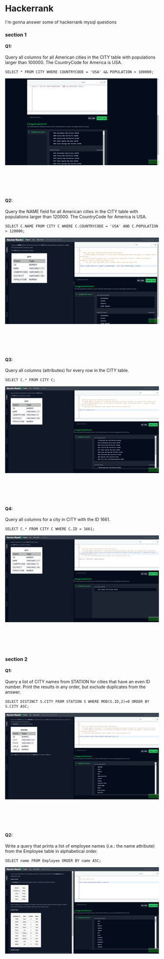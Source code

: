 
# Hackerrank 

I'm gonna answer some of hackerrank mysql questions

### section 1

#### Q1:
Query all columns for all American cities in the CITY table with populations larger than 100000. The CountryCode for America is USA.
```mysql
SELECT * FROM CITY WHERE COUNTRYCODE = 'USA' && POPULATION > 100000;
```

![section 1 first answer](section_1/section1_1.png)
</br>
</br>
</br>
</br>
</br>
</br>

#### Q2:
Query the NAME field for all American cities in the CITY table with populations larger than 120000. The CountryCode for America is USA.
```mysql
SELECT C.NAME FROM CITY C WHERE C.COUNTRYCODE = 'USA' AND C.POPULATION > 120000;
```

![section 1 second answer](section_1/section1_2.png)
</br>
</br>
</br>
</br>
</br>
</br>

#### Q3:
Query all columns (attributes) for every row in the CITY table.
```mysql
SELECT C.* FROM CITY C;
```

![section 1 third answer](section_1/section1_3.png)
</br>
</br>
</br>
</br>
</br>
</br>

#### Q4:
Query all columns for a city in CITY with the ID 1661.

```mysql
SELECT C.* FROM CITY C WHERE C.ID = 1661;
```

![section 1 fourth answer](section_1/section1_4.png)
</br>
</br>
</br>
</br>
</br>
</br>

### section 2

#### Q1:
Query a list of CITY names from STATION for cities that have an even ID number. Print the results in any order, but exclude duplicates from the answer.

```mysql
SELECT DISTINCT S.CITY FROM STATION S WHERE MOD(S.ID,2)=0 ORDER BY S.CITY ASC;
```

![section 2 first answer](section_2/section2_1.png)
</br>
</br>
</br>
</br>
</br>
</br>

#### Q2:
Write a query that prints a list of employee names (i.e.: the name attribute) from the Employee table in alphabetical order.

```mysql
SELECT name FROM Employee ORDER BY name ASC;
```

![section 2 second answer](section_2/section2_2.png)
</br>
</br>
</br>
</br>
</br>
</br>
